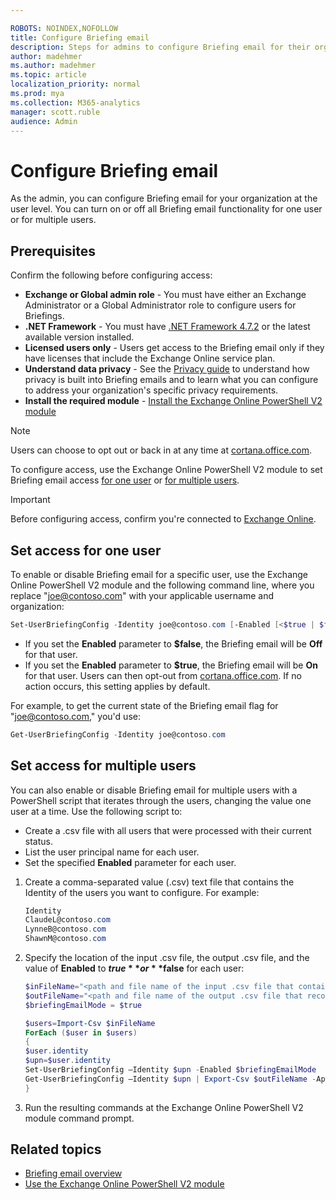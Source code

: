 ```yaml
---

ROBOTS: NOINDEX,NOFOLLOW
title: Configure Briefing email
description: Steps for admins to configure Briefing email for their organization
author: madehmer
ms.author: madehmer
ms.topic: article
localization_priority: normal 
ms.prod: mya
ms.collection: M365-analytics
manager: scott.ruble
audience: Admin
---
```


# Configure Briefing email

As the admin, you can configure Briefing email for your organization at the user level. You can turn on or off all Briefing email functionality for one user or for multiple users.

## Prerequisites

Confirm the following before configuring access:

* **Exchange or Global admin role** - You must have either an Exchange Administrator or a Global Administrator role to configure users for Briefings.
* **.NET Framework** - You must have [.NET Framework 4.7.2](https://dotnet.microsoft.com/download/dotnet-framework) or the latest available version installed.
* **Licensed users only** - Users get access to the Briefing email only if they have licenses that include the Exchange Online service plan.
* **Understand data privacy** - See the [Privacy guide](be-privacy.md) to understand how privacy is built into Briefing emails and to learn what you can configure to address your organization's specific privacy requirements.
* **Install the required module** - [Install the Exchange Online PowerShell V2 module](https://docs.microsoft.com/powershell/exchange/exchange-online/exchange-online-powershell-v2/exchange-online-powershell-v2#install-and-maintain-the-exchange-online-powershell-v2-module)

<!--### To configure access at the tenant level

As the admin, use the following steps to change the setting for Briefing email at the tenant level. This setting is enabled by default, so that all users who have an Exchange Online license and their Office language is English (US) will receive the Briefing email.

Users can unsubscribe individually from within any Briefing email they receive. However, if you disable this feature at the tenant level, no users in your organization will receive the Briefing email and individual users cannot override this tenant-level setting.  

1. Sign in to the [Microsoft 365 admin center](https://admin.microsoft.com/Adminportal).
2. Make sure you're using the new admin center. To do this, if the switch in the upper right of the page reads **Try the new admin center**, select it so that it reads **The new admin center**:

    ![New admin center](./images/the-new-admin-center.png)

3. In the left pane, expand **Settings**, and then select **Services**.
4. Under **Services**, select **Briefing email (Preview)**.
5. Select or deselect the checkbox next to **Let people in your organization receive the Briefing email**, and then select **Save changes**. If you deselect the checkbox, all users in your organization will not receive the Briefing email and individual users cannot override this setting.

   ![Briefing email access](./images/be-admin.png)

As the admin, you can set the Briefing email up at the [tenant level](#tenant-level-configuration) or the [user level](#user-level-configuration).

## Tenant-level configuration

You can enable or disable the Briefing email for all users in your organization at the tenant level. Use the following Exchange Online PowerShell cmdlets to set the tenant default:

  ```powershell
  Set-OrganizationIntelligenceConfig [-BriefingEmailDefault [<"Opt-in" | "Opt-out">]
  ```

   * If you set **BriefingEmailDefault** parameter to **Opt-out**, the Briefing email will be Off by default for your organization. Users can then opt-in at [cortana.office.com](https://cortana.office.com).
   * If you set **BriefingEmailDefault** parameter to **Opt-in**, the Briefing email will be On by default for your organization. Users can then opt-out at [cortana.office.com](https://cortana.office.com). If no action is taken, this setting applies by default.

To get the current state of the Briefing email setting, use:

```powershell
Get-OrganizationIntelligenceConfig
```

## User-level configuration
-->

> [!Note]
> Users can choose to opt out or back in at any time at [cortana.office.com](https://cortana.office.com).

To configure access, use the Exchange Online PowerShell V2 module to set Briefing email access [for one user](#set-access-for-one-user) or [for multiple users](#set-access-for-multiple-users).

> [!Important]
> Before configuring access, confirm you're connected to [Exchange Online](https://docs.microsoft.com/powershell/exchange/exchange-online/exchange-online-powershell-v2/exchange-online-powershell-v2?view=exchange-ps#connect-to-exchange-online-using-the-exo-v2-module).

## Set access for one user

To enable or disable Briefing email for a specific user, use the Exchange Online PowerShell V2 module and the following command line, where you replace "joe@contoso.com" with your applicable username and organization:

```powershell
Set-UserBriefingConfig -Identity joe@contoso.com [-Enabled [<$true | $false>]
```

- If you set the **Enabled** parameter to **$false**, the Briefing email will be **Off** for that user.
- If you set the **Enabled** parameter to **$true**, the Briefing email will be **On** for that user. Users can then opt-out from [cortana.office.com](https://cortana.office.com). If no action occurs, this setting applies by default.

For example, to get the current state of the Briefing email flag for "joe@contoso.com," you'd use:

```powershell
Get-UserBriefingConfig -Identity joe@contoso.com
```

## Set access for multiple users

You can also enable or disable Briefing email for multiple users with a PowerShell script that iterates through the users, changing the value one user at a time. Use the following script to:

* Create a .csv file with all users that were processed with their current status.
* List the user principal name for each user.
* Set the specified **Enabled** parameter for each user.

1. Create a comma-separated value (.csv) text file that contains the Identity of the users you want to configure. For example:

   ```powershell
   Identity
   ClaudeL@contoso.com
   LynneB@contoso.com
   ShawnM@contoso.com
   ```

2. Specify the location of the input .csv file, the output .csv file, and the value of **Enabled** to **$true** or **$false** for each user:

   ```powershell
   $inFileName="<path and file name of the input .csv file that contains the users, example: C:\admin\Users2Opt-in.csv>"
   $outFileName="<path and file name of the output .csv file that records the results, example: C:\admin\Users2Opt-in-Done.csv>"
   $briefingEmailMode = $true

   $users=Import-Csv $inFileName
   ForEach ($user in $users)
   {
   $user.identity
   $upn=$user.identity
   Set-UserBriefingConfig –Identity $upn -Enabled $briefingEmailMode
   Get-UserBriefingConfig –Identity $upn | Export-Csv $outFileName -Append
   }
   ```

3. Run the resulting commands at the Exchange Online PowerShell V2 module command prompt.

## Related topics

* [Briefing email overview](be-overview.md)
* [Use the Exchange Online PowerShell V2 module](https://docs.microsoft.com/powershell/exchange/exchange-online/exchange-online-powershell-v2/exchange-online-powershell-v2)
